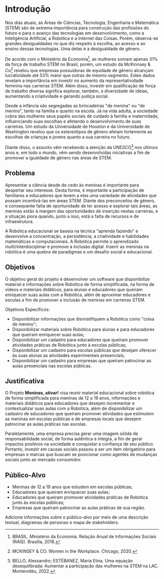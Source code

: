 # Introdução

Nos dias atuais, as Áreas de Ciências, Tecnologia, Engenharia e Matemática (STEM) são de extrema importância para construção das profissões do futuro e para o avanço das tecnologias em desenvolvimento, como a Inteligência Artificial, a Robótica e a Internet das Coisas. Porém, observa-se grandes desigualdades no que diz respeito à escolha, ao acesso e ao ensino dessas tecnologias. Uma delas é a desigualdade de gênero.

De acordo com o Ministério da Economia[^1], as mulheres somam apenas 31% da força de trabalho STEM no Brasil, porém, um estudo da McKinnsey & Co[^2] revelou que empresas possuidoras de equidade de gênero alcançam lucratividade até 53% maior que outras de mesmo segmento. Estes dados revelam a importância em investir no aumento da representatividade feminina nas carreiras STEM. Além disso, investir em qualificação de força de trabalho diversa significa explorar, também, a diversidade de ideias, aumentando a criatividade e gerando justiça social.

Desde a infância são segregadas as brincadeiras "de menina" ou "de menino", tanto na família e quanto na escola. Já na vida adulta, a sociedade cobra das mulheres seus papéis sociais de cuidado à família e maternidade, influenciando suas escolhas e afetando o desenvolvimento de suas carreiras. Um estudo da Universidade de Houston e da Universidade de Washington revelou que os estereótipos de gênero afetam fortemente as escolhas de crianças e jovens quanto a sua carreira no futuro.

Diante disso, o assunto vêm recebendo a atenção da UNESCO[^3] nos últimos anos e, em todo o mundo, vêm sendo desenvolvidas iniciativas a fim de promover a igualdade de gênero nas áreas de STEM.

[^1]: BRASIL. Ministério da Economia. Relação Anual de Informações Sociais (RAIS). Brasília, 2018.
[^2]: MCKINSEY & CO. Women in the Workplace. Chicago, 2020.
[^3]: BELLO, Alessandro; ESTÉBANEZ, Maria Elina. Uma equação desequilibrada: Aumentar a participação das mulheres na STEM na LAC. Montevidéu, 2022.

## Problema

Apresentar a ciência desde de cedo às meninas é importante para despertar seu interesse. Desta forma, é importante a participação de familiares e educadores que levem a elas uma variedade de atividades que possam incentivá-las em áreas STEM. Diante dos preconceitos de gênero, e consequente falta de oportunidade de ter acesso e explorar tais áreas, as meninas estão à margem das oportunidades de inserção nestas carreiras, e a situação piora quando, junto a isso, está a falta de recursos e de infraestrutura.

A Robótica educacional se baseia na técnica "aprenda fazendo" e desenvolve a concentração, a persistência, a criatividade e habilidades matemáticas e computacionais. A Robótica permite o aprendizado multi/interdisciplinar e promove a inclusão digital. Inserir as meninas na robótica é uma quebra de paradigmas e um desafio social e educacional. 

## Objetivos

O objetivo geral do projeto é desenvolver um software que disponibilize material e informações sobre Robótica de forma simplificada, na forma de vídeos e materiais didáticos, para alunas e educadores que queiram enriquecer suas aulas com a Robótica, além de aproximar educadores e escolas a fim de promover a inclusão de meninas em carreiras STEM.

Objetivos Específicos:

* Disponibilizar informações que dismistifiquem a Robótica como "coisa de menino";
* Disponibilizar materiais sobre Robótica para alunas e para educadores que queiram enriquecer suas aulas;
* Disponibilizar um cadastro para educadores que queiram promover atividades práticas de Robótica junto à escolas públicas;
* Disponibilizar um cadastro para escolas públicas que desejam oferecer às suas alunas as atividades experimentais presenciais;
* Disponibilizar um cadastro para empresas que queiram patrocinar as aulas presenciais nas escolas públicas.

## Justificativa

O Projeto **Meninas, ativar!** visa reunir material educacional sobre robótica de forma simplificada para meninas de 12 a 19 anos, informações e materiais didáticos para educadores que desejam incrementar e contextualizar suas aulas com a Robótica, além de disponibilizar um cadastro de educadores que queiram promover atividades que estimulem as meninas em escolas públicas e de empresas locais que desejem patrocinar as aulas práticas nas escolas.

Paralelamente, uma empresa precisa gerar uma imagem sólida de responsabilidade social, de forma autêntica e íntegra, a fim de gerar impactos positivos na sociedade e conquistar a confiança de seu público. Portanto, investir em causas sociais passou a ser um item obrigatório para empresas e marcas que buscam se posicionar como agentes de mudanças sociais junto ao mercado consumidor. 

## Público-Alvo

* Meninas de 12 a 19 anos que estudem em escolas públicas;
* Educadores que queiram enriquecer suas aulas;
* Educadores que queiram promover atividades práticas de Robótica junto às escolas públicas;
* Empresas que queiram patrocinar as aulas práticas de sua região.

Adicione informações sobre o público-alvo por meio de uma descrição textual, diagramas de personas e mapa de stakeholders.


